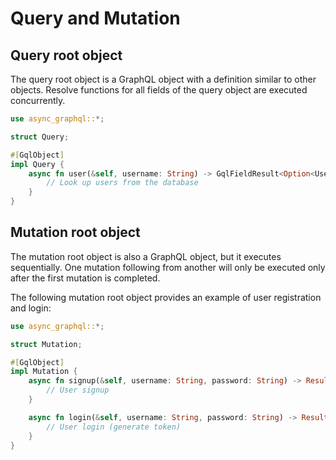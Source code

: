 # Query and Mutation

## Query root object

The query root object is a GraphQL object with a definition similar to other objects. Resolve functions for all fields of the query object are executed concurrently.


```rust
use async_graphql::*;

struct Query;

#[GqlObject]
impl Query {
    async fn user(&self, username: String) -> GqlFieldResult<Option<User>> {
        // Look up users from the database
    }
}

```

## Mutation root object

The mutation root object is also a GraphQL object, but it executes sequentially. One mutation following from another will only be executed only after the first mutation is completed.

The following mutation root object provides an example of user registration and login:

```rust
use async_graphql::*;

struct Mutation;

#[GqlObject]
impl Mutation {
    async fn signup(&self, username: String, password: String) -> Result<bool> {
        // User signup
    }

    async fn login(&self, username: String, password: String) -> Result<String> {
        // User login (generate token)
    }
}
```

